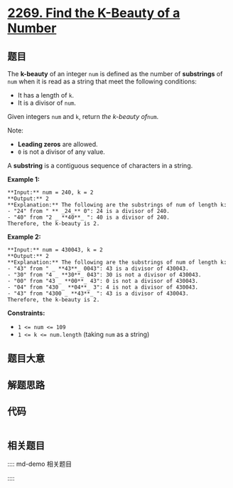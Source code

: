 # [2269. Find the K-Beauty of a Number](https://leetcode.com/problems/find-the-k-beauty-of-a-number)

## 题目

The **k-beauty** of an integer `num` is defined as the number of
**substrings** of `num` when it is read as a string that meet the following
conditions:

  * It has a length of `k`.
  * It is a divisor of `num`.

Given integers `num` and `k`, return _the k-beauty of_`num`.

Note:

  * **Leading zeros** are allowed.
  * `0` is not a divisor of any value.

A **substring** is a contiguous sequence of characters in a string.



**Example 1:**

    
    
    **Input:** num = 240, k = 2
    **Output:** 2
    **Explanation:** The following are the substrings of num of length k:
    - "24" from " ** _24_** 0": 24 is a divisor of 240.
    - "40" from "2 _ **40**_ ": 40 is a divisor of 240.
    Therefore, the k-beauty is 2.
    

**Example 2:**

    
    
    **Input:** num = 430043, k = 2
    **Output:** 2
    **Explanation:** The following are the substrings of num of length k:
    - "43" from " _ **43**_ 0043": 43 is a divisor of 430043.
    - "30" from "4 _ **30**_ 043": 30 is not a divisor of 430043.
    - "00" from "43 _ **00**_ 43": 0 is not a divisor of 430043.
    - "04" from "430 _ **04**_ 3": 4 is not a divisor of 430043.
    - "43" from "4300 _ **43**_ ": 43 is a divisor of 430043.
    Therefore, the k-beauty is 2.
    



**Constraints:**

  * `1 <= num <= 109`
  * `1 <= k <= num.length` (taking `num` as a string)


## 题目大意

## 解题思路

## 代码

```javascript

```

## 相关题目

:::: md-demo 相关题目

::::
